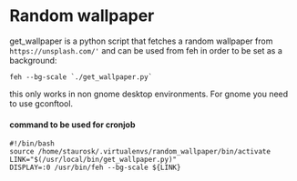 # Random wallpaper
get_wallpaper is a python script that fetches a random wallpaper from
`https://unsplash.com/'` and can be used from feh in order to be set as
a background:

    feh --bg-scale `./get_wallpaper.py`

this only works in non gnome desktop environments. For gnome you need
to use gconftool.

#### command to be used for cronjob

	#!/bin/bash
	source /home/staurosk/.virtualenvs/random_wallpaper/bin/activate
	LINK="$(/usr/local/bin/get_wallpaper.py)"
	DISPLAY=:0 /usr/bin/feh --bg-scale ${LINK}




